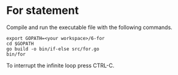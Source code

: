 # For statement
  
Compile and run the executable file with the following commands.

```
export GOPATH=<your workspace>/6-for
cd $GOPATH
go build -o bin/if-else src/for.go
bin/for
```

To interrupt the infinite loop press CTRL-C.
